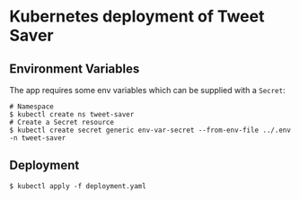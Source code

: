# Kubernetes deployment of Tweet Saver

## Environment Variables
The app requires some env variables which can be supplied with a `Secret`:

```
# Namespace
$ kubectl create ns tweet-saver
# Create a Secret resource
$ kubectl create secret generic env-var-secret --from-env-file ../.env -n tweet-saver
```

## Deployment
```
$ kubectl apply -f deployment.yaml
```